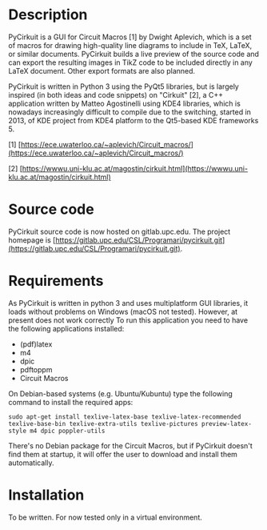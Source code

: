 # Description

PyCirkuit is a GUI for Circuit Macros [1] by Dwight Aplevich, which is a set of macros for drawing high-quality line diagrams to include in TeX, LaTeX, or similar documents. PyCirkuit builds a live preview of the source code and can export the resulting images in TikZ code to be included directly in any LaTeX document. Other export formats are also planned.

PyCirkuit is written in Python 3 using the PyQt5 libraries, but is largely inspired (in both ideas and code snippets) on "Cirkuit" [2], a C++ application written by Matteo Agostinelli using KDE4 libraries, which is nowadays increasingly difficult to compile due to the switching, started in 2013, of KDE project from KDE4 platform to the Qt5-based KDE frameworks 5.

[1] [https://ece.uwaterloo.ca/~aplevich/Circuit_macros/](https://ece.uwaterloo.ca/~aplevich/Circuit_macros/)

[2] [https://wwwu.uni-klu.ac.at/magostin/cirkuit.html](https://wwwu.uni-klu.ac.at/magostin/cirkuit.html)


# Source code

PyCirkuit source code is now hosted on gitlab.upc.edu. The project homepage is [https://gitlab.upc.edu/CSL/Programari/pycirkuit.git](https://gitlab.upc.edu/CSL/Programari/pycirkuit.git).


# Requirements

As PyCirkuit is written in python 3 and uses multiplatform GUI libraries, it loads without problems on Windows (macOS not tested). However, at present does not work correctly 
To run this application you need to have the following applications installed:

  * (pdf)latex
  * m4
  * dpic
  * pdftoppm
  * Circuit Macros

On Debian-based systems (e.g. Ubuntu/Kubuntu) type the following command to install the required apps:

    sudo apt-get install texlive-latex-base texlive-latex-recommended texlive-base-bin texlive-extra-utils texlive-pictures preview-latex-style m4 dpic poppler-utils

There's no Debian package for the Circuit Macros, but if PyCirkuit doesn't find them at startup, it will offer the user to download and install them automatically.


# Installation

To be written. For now tested only in a virtual environment.

